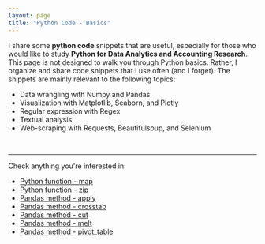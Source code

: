 ```yaml
---
layout: page
title: "Python Code - Basics"
---
```


I share some **python code** snippets that are useful, especially for those who would like to study **Python for Data Analytics and Accounting Research**. This page is not designed to walk you through Python basics. Rather, I organize and share code snippets that I use often (and I forget). The snippets are mainly relevant to the following topics: 
* Data wrangling with Numpy and Pandas
* Visualization with Matplotlib, Seaborn, and Plotly
* Regular expression with Regex
* Textual analysis
* Web-scraping with Requests, Beautifulsoup, and Selenium
<br/>

---

Check anything you're interested in:
* [Python function - map](https://nbviewer.org/github/jaeyoonyu/jaeyoonyu.github.io/tree/main/_code/python-basics/function-map.ipynb)<br/>
* [Python function - zip](https://nbviewer.org/github/jaeyoonyu/jaeyoonyu.github.io/tree/main/_code/python-basics/function-zip.ipynb)<br/>
* [Pandas method - apply](https://nbviewer.org/github/jaeyoonyu/jaeyoonyu.github.io/tree/main/_code/python-basics/pandas-method-apply.ipynb)<br/>
* [Pandas method - crosstab](https://nbviewer.org/github/jaeyoonyu/jaeyoonyu.github.io/tree/main/_code/python-basics/pandas-method-crosstab.ipynb)<br/>
* [Pandas method - cut](https://nbviewer.org/github/jaeyoonyu/jaeyoonyu.github.io/tree/main/_code/python-basics/pandas-method-cut.ipynb)<br/>
* [Pandas method - melt](https://nbviewer.org/github/jaeyoonyu/jaeyoonyu.github.io/tree/main/_code/python-basics/pandas-method-melt.ipynb)<br/>
* [Pandas method - pivot_table](https://nbviewer.org/github/jaeyoonyu/jaeyoonyu.github.io/tree/main/_code/python-basics/pandas-method-pivot_table.ipynb)<br/>